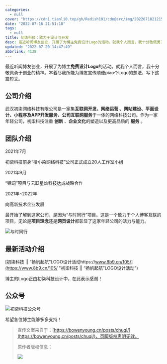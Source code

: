 ```yaml
---
categories:
  - null
cover: "https://cdn1.tianli0.top/gh/Redish101/cdn@src/img/20220718212150.png"
date: "2022-07-16 21:51:18"
tags:
  - null
title: 初柒科技：致力于设计与开发
desc: 最近听闻博友创业，开展了为博主免费设计Logo的活动。就我个人而言，我十分敬佩勇于创业的精神。本着尽我所能为博友宣传顺便piao个Logo的想法，写下这篇短文。
updated: "2022-07-20 14:47:49"
abbrlink: 4138
---
```


最近听闻博友创业，开展了为博主**免费设计Logo**的活动。就我个人而言，我十分敬佩勇于创业的精神。本着尽我所能为博友宣传顺便piao个Logo的想法，写下这篇短文。

## 公司介绍

武汉初柒网络科技有限公司是一家集**互联网开发、网络运营 、网站建设、平面设计、小程序及APP开发服务、公司互联网服务**于一体的网络科技公司。作为一家年轻公司，初柒科技注重 **创新** 、**企业文化**的塑造以及更高品质的 **服务** 。

## 团队介绍

2021年7月

初柒科技前身“拾小染网络科技”公司正式成立20人工作室小组

2021年9月

“锦词”项目与云跃星灿科技达成战略合作

2021年~2022年

向高新技术企业发展

最开始了解到这家公司，是因为“与时同行”项目。这是一个致力于个人博客互联的项目，无论是**项目理念**还是**网页设计**都彰显了这家年轻公司的活力与能力。

![与时同行](https://oc.arcitcgn.cn/2022/07/16/62d20d4104dd0.png)

## 最新活动介绍

[初柒科技 || “扬帆起航”LOGO设计活动https://www.8b9.cn/105/](https://www.8b9.cn/105/ "初柒科技 || “扬帆起航”LOGO设计活动")

博主的Logo正由初柒科技设计中，在此表示感谢！

## 公众号

![初柒科技公众号](https://oc.arcitcgn.cn/2022/07/16/62d20f37d520c.jpg)

希望各位博主能够多多支持！

> 宣传文案来自于：[https://bowenyoung.cn/posts/chuqi/](https://bowenyoung.cn/posts/chuqi/)，页脚版权声明无效。
>
> 原作者版权信息：
>
> ![](https://cdn1.tianli0.top/gh/Redish101/cdn@src/img/20220716222002.png)
